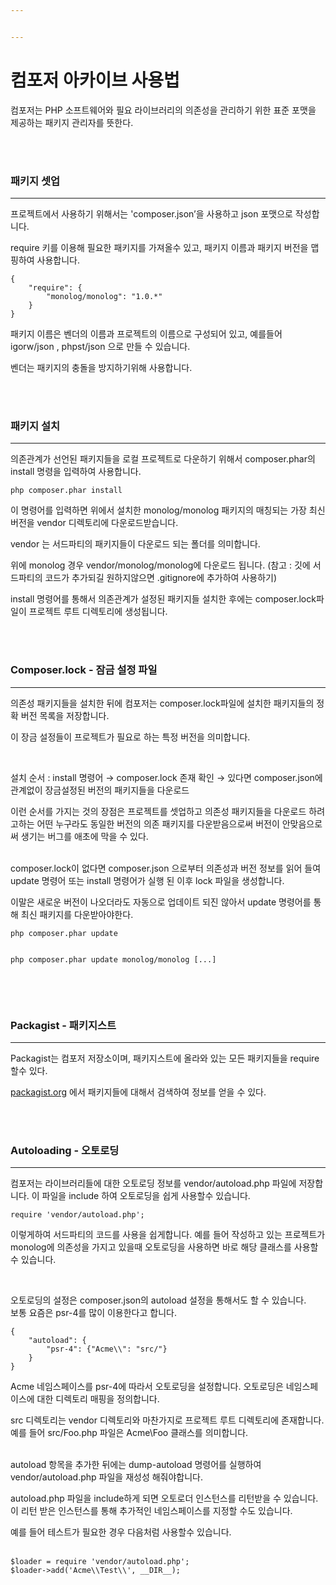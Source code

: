```yaml
---


---
```


<h1 id="컴포저-아카이브-사용법">컴포저 아카이브 사용법</h1>
<p>컴포저는 PHP 소프트웨어와 필요 라이브러리의 의존성을 관리하기 위한 표준 포맷을 제공하는 패키지 관리자를 뜻한다.</p>
<br>
<br>
<h3 id="패키지-셋업">패키지 셋업</h3>
<hr>
<p>프로젝트에서 사용하기 위해서는 'composer.json’을 사용하고 json 포맷으로 작성합니다.</p>
<p>require 키를 이용해 필요한 패키지를 가져올수 있고, 패키지 이름과 패키지 버전을 맵핑하여 사용합니다.</p>
<pre class=" language-json"><code class="prism  language-json"><span class="token punctuation">{</span>
	<span class="token string">"require"</span><span class="token punctuation">:</span> <span class="token punctuation">{</span>
		<span class="token string">"monolog/monolog"</span><span class="token punctuation">:</span> <span class="token string">"1.0.*"</span>
	<span class="token punctuation">}</span>
<span class="token punctuation">}</span>
</code></pre>
<p>패키지 이름은 벤더의 이름과 프로젝트의 이름으로 구성되어 있고, 예를들어 igorw/json , phpst/json 으로 만들 수 있습니다.</p>
<p>벤더는 패키지의 충돌을 방지하기위해 사용합니다.</p>
<br>
<br>
<h3 id="패키지-설치">패키지 설치</h3>
<hr>
<p>의존관계가 선언된 패키지들을 로컬 프로젝트로 다운하기 위해서 composer.phar의 install 명령을 입력하여 사용합니다.</p>
<pre><code>php composer.phar install
</code></pre>
<p>이 명령어를 입력하면 위에서 설치한 monolog/monolog 패키지의 매칭되는 가장 최신버전을 vendor 디렉토리에 다운로드받습니다.</p>
<p>vendor 는 서드파티의 패키지들이 다운로드 되는 폴더를 의미합니다.</p>
<p>위에 monolog 경우 vendor/monolog/monolog에 다운로드 됩니다. (참고 : 깃에 서드파티의 코드가 추가되길 원하지않으면 .gitignore에 추가하여 사용하기)</p>
<p>install 명령어를 통해서 의존관계가 설정된 패키지들 설치한 후에는 composer.lock파일이 프로젝트 루트 디렉토리에 생성됩니다.</p>
<br>
<br>
<h3 id="composer.lock---잠금-설정-파일">Composer.lock - 잠금 설정 파일</h3>
<hr>
<p>의존성 패키지들을 설치한 뒤에 컴포저는 composer.lock파일에 설치한 패키지들의 정확 버전 목록을 저장합니다.</p>
<p>이 장금 설정들이 프로젝트가 필요로 하는 특정 버전을 의미합니다.</p>
<br>
<p>설치 순서 : install 명령어 → composer.lock 존재 확인 → 있다면 composer.json에 관계없이 장금설정된 버전의 패키지들을 다운로드</p>
<p>이런 순서를 가지는 것의 장점은 프로젝트를 셋업하고 의존성 패키지들을 다운로드 하려고하는 어떤 누구라도 동일한 버전의 의존 패키지를 다운받음으로써 버전이 안맞음으로써 생기는 버그를 애초에 막을 수 있다.</p>
<br>
composer.lock이 없다면 composer.json 으로부터 의존성과 버전 정보를 읽어 들여 update 명령어 또는 install 명령어가 실행 된 이후 lock 파일을 생성합니다.
<p>이말은 새로운 버전이 나오더라도 자동으로 업데이트 되진 않아서 update 명령어를 통해 최신 패키지를 다운받아야한다.</p>
<pre><code>php composer.phar update

php composer.phar update monolog/monolog [...]
</code></pre>
<br>
<br>
<h3 id="packagist---패키지스트">Packagist - 패키지스트</h3>
<hr>
<p>Packagist는 컴포저 저장소이며, 패키지스트에 올라와 있는 모든 패키지들을 require 할수 있다.</p>
<p><a href="http://packagist.org/">packagist.org</a> 에서 패키지들에 대해서 검색하여 정보를 얻을 수 있다.</p>
<br>
<br>
<h3 id="autoloading---오토로딩">Autoloading - 오토로딩</h3>
<hr>
<p>컴포저는 라이브러리들에 대한 오토로딩 정보를 vendor/autoload.php 파일에 저장합니다. 이 파일을 include 하여 오토로딩을 쉽게 사용할수 있습니다.</p>
<pre><code>require 'vendor/autoload.php';
</code></pre>
<p>이렇게하여 서드파티의 코드를 사용을 쉽게합니다. 예를 들어 작성하고 있는 프로젝트가 monolog에 의존성을 가지고 있을때 오토로딩을 사용하면 바로 해당 클래스를 사용할 수 있습니다.</p>
<br>
<p>오토로딩의 설정은 composer.json의 autoload 설정을 통해서도 할 수 있습니다.<br>
보통 요즘은 psr-4를 많이 이용한다고 합니다.</p>
<pre class=" language-json"><code class="prism  language-json"><span class="token punctuation">{</span>
	<span class="token string">"autoload"</span><span class="token punctuation">:</span> <span class="token punctuation">{</span>
		<span class="token string">"psr-4"</span><span class="token punctuation">:</span> <span class="token punctuation">{</span><span class="token string">"Acme\\"</span><span class="token punctuation">:</span> <span class="token string">"src/"</span><span class="token punctuation">}</span>
	<span class="token punctuation">}</span>
<span class="token punctuation">}</span>
</code></pre>
<p>Acme 네임스페이스를 psr-4에 따라서 오토로딩을 설정합니다. 오토로딩은 네임스페이스에 대한 디렉토리 매핑을 정의합니다.</p>
<p>src 디렉토리는 vendor 디렉토리와 마찬가지로 프로젝트 루트 디렉토리에 존재합니다. 예를 들어 src/Foo.php 파일은 Acme\Foo 클래스를 의미합니다.</p>
<br>
autoload 항목을 추가한 뒤에는 dump-autoload 명령어를 실행하여 vendor/autoload.php 파일을 재성성 해줘야합니다.
<p>autoload.php 파일을 include하게 되면 오토로더 인스턴스를 리턴받을 수 있습니다. 이 리턴 받은 인스턴스를 통해 추가적인 네임스페이스를 지정할 수도 있습니다.</p>
<p>예를 들어 테스트가 필요한 경우 다음처럼 사용할수 있습니다.<br>
<br></p>
<pre><code>$loader = require 'vendor/autoload.php';
$loader-&gt;add('Acme\\Test\\', __DIR__);
</code></pre>

<!--stackedit_data:
eyJoaXN0b3J5IjpbLTMxNzUyNDI4Nl19
-->